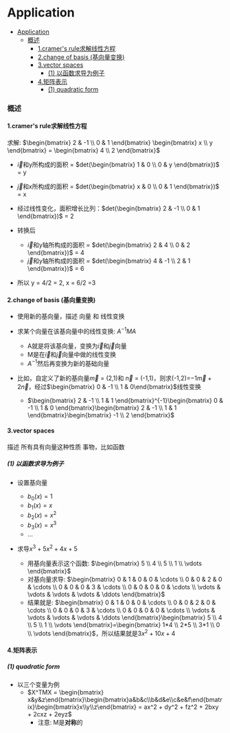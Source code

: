 # Application


<!-- @import "[TOC]" {cmd="toc" depthFrom=1 depthTo=6 orderedList=false} -->

<!-- code_chunk_output -->

- [Application](#application)
    - [概述](#概述)
      - [1.cramer's rule求解线性方程](#1cramers-rule求解线性方程)
      - [2.change of basis (基向量变换)](#2change-of-basis-基向量变换)
      - [3.vector spaces](#3vector-spaces)
        - [(1) 以函数求导为例子](#1-以函数求导为例子)
      - [4.矩阵表示](#4矩阵表示)
        - [(1) quadratic form](#1-quadratic-form)

<!-- /code_chunk_output -->


### 概述

#### 1.cramer's rule求解线性方程

求解: $\begin{bmatrix} 2 & -1 \\ 0 & 1 \end{bmatrix} \begin{bmatrix} x \\ y \end{bmatrix} = \begin{bmatrix} 4 \\ 2 \end{bmatrix}$

* $\vec i$和y所构成的面积 = $det(\begin{bmatrix} 1 & 0 \\ 0 & y \end{bmatrix})$ = y
* $\vec j$和x所构成的面积 = $det(\begin{bmatrix} x & 0 \\ 0 & 1 \end{bmatrix})$ = x

* 经过线性变化，面积增长比列：$det(\begin{bmatrix} 2 & -1 \\ 0 & 1 \end{bmatrix})$ = 2
* 转换后
    * $\vec i$和y轴所构成的面积 = $det(\begin{bmatrix} 2 & 4 \\ 0 & 2 \end{bmatrix})$ = 4
    * $\vec j$和y轴所构成的面积 = $det(\begin{bmatrix} 4 & -1 \\ 2 & 1 \end{bmatrix})$ = 6
* 所以 y = 4/2 = 2, x = 6/2 =3

#### 2.change of basis (基向量变换)

* 使用新的基向量，描述 向量 和 线性变换
* 求某个向量在该基向量中的线性变换: $A^{-1}MA$
    * A就是将该基向量，变换为$\vec i$和$\vec j$向量
    * M是在$\vec i$和$\vec j$向量中做的线性变换
    * $A^{-1}$然后再变换为新的基础向量 

* 比如，自定义了新的基向量$\vec m$ = (2,1)和 $\vec n$ = (-1,1)，则求(-1,2)=$-1\vec m + 2 \vec n$，经过$\begin{bmatrix} 0 & -1 \\ 1 & 0\end{bmatrix}$线性变换
    * $\begin{bmatrix} 2 & -1 \\ 1 & 1 \end{bmatrix}^{-1}\begin{bmatrix} 0 & -1 \\ 1 & 0 \end{bmatrix}\begin{bmatrix} 2 & -1 \\ 1 & 1 \end{bmatrix}\begin{bmatrix} -1 \\ 2 \end{bmatrix}$

#### 3.vector spaces

描述 所有具有向量这种性质 事物，比如函数

##### (1) 以函数求导为例子

* 设置基向量
    * $b_0(x)=1$
    * $b_1(x)=x$
    * $b_2(x)=x^2$
    * $b_3(x)=x^3$
    * ...

* 求导$x^3+5x^2+4x+5$
    * 用基向量表示这个函数: $\begin{bmatrix} 5 \\ 4 \\ 5 \\ 1 \\ \vdots \end{bmatrix}$
    * 对基向量求导: $\begin{bmatrix} 0 & 1 & 0 & 0 & \cdots \\ 0 & 0 & 2 & 0 & \cdots \\ 0 & 0 & 0 & 3 & \cdots \\ 0 & 0 & 0 & 0 & \cdots \\ \vdots & \vdots & \vdots & \vdots & \ddots \end{bmatrix}$
    * 结果就是: $\begin{bmatrix} 0 & 1 & 0 & 0 & \cdots \\ 0 & 0 & 2 & 0 & \cdots \\ 0 & 0 & 0 & 3 & \cdots \\ 0 & 0 & 0 & 0 & \cdots \\ \vdots & \vdots & \vdots & \vdots & \ddots \end{bmatrix}\begin{bmatrix} 5 \\ 4 \\ 5 \\ 1 \\ \vdots \end{bmatrix}=\begin{bmatrix} 1*4 \\ 2*5 \\ 3*1 \\ 0 \\ \vdots \end{bmatrix}$，所以结果就是$3x^2+10x+4$

#### 4.矩阵表示

##### (1) quadratic form
* 以三个变量为例
    * $X^TMX = \begin{bmatrix} x&y&z\end{bmatrix}\begin{bmatrix}a&b&c\\b&d&e\\c&e&f\end{bmatrix}\begin{bmatrix}x\\y\\z\end{bmatrix} = ax^2 + dy^2 + fz^2 + 2bxy + 2cxz + 2eyz$
        * 注意: M是**对称**的  